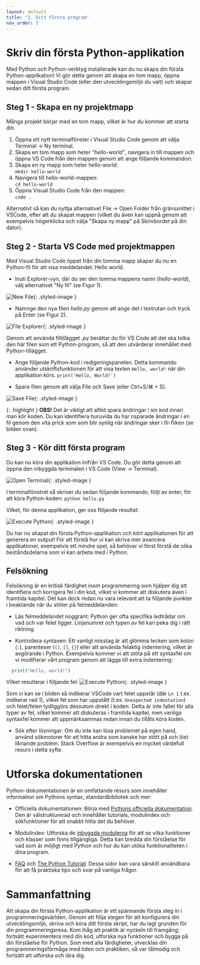 ```yaml
---
layout: default
title: "2. Ditt första program"
nav_order: 3
---
```


# Skriv din första Python-applikation

Med Python och Python-verktyg installerade kan du nu skapa din första Python-applikation! Vi gör detta genom att skapa en tom mapp, öppna mappen i Visual Studio Code (eller den utvecklingsmiljö du valt) och skapar sedan ditt första program.

## Steg 1 - Skapa en ny projektmapp

Många projekt börjar med en tom mapp, vilket är hur du kommer att starta din.

1. Öppna ett nytt terminalfönster i Visual Studio Code genom att välja Terminal -> Ny terminal.
2. Skapa en tom mapp som heter _"hello-world"_, navigera in till mappen och öppna VS Code från den mappen genom att ange följande kommandon:
3. Skapa en ny mapp som heter hello-world:\
  `mkdir hello-world`
4. Navigera till hello-world-mappen:\
  `cd hello-world`  
5. Öppna Visual Studio Code från den mappen:\
  `code .`

Alternativt så kan du nyttja alternativet File -> Open Folder från gränssnittet i VSCode, efter att du skapat mappen (vilket du även kan uppnå genom att exempelvis högerklicka och välja "Skapa ny mapp" på Skrivbordet på din dator).

## Steg 2 - Starta VS Code med projektmappen

Med Visual Studio Code öppet från din tomma mapp skapar du nu en Python-fil för att visa meddelandet: Hello world.

* Inuti Explorer-vyn, där du ser den tomma mappens namn (_hello-world_), välj alternativet "Ny fil" (se Figur 1).

![New File](../assets/images/vsCode_newFile.png){: .styled-image }

* Namnge den nya filen _hello.py_ genom att ange det i textrutan och tryck på Enter (se Figur 2).

![File Explorer](../assets/images/vsCodeNewFile.png){: .styled-image }

Genom att använda filtillägget _.py_ berättar du för VS Code att det ska tolka den här filen som ett Python-program, så att den utvärderar innehållet med Python-tillägget.

* Ange följande Python-kod i redigeringspanelen. Detta kommando använder utskriftsfunktionen för att visa texten `Hello, world!` när din applikation körs.
`print('Hello, World!')`

* Spara filen genom att välja File och Save (eller Ctrl+S/⌘ + S).

![Save File](../assets/images/saveFileVSCode.png){: .styled-image }

{: .highlight }
**OBS!** Det är viktigt att alltid spara ändringar i sin kod innan man kör koden. Du kan identifiera huruvida du har osparade ändringar i en fil genom den vita prick som som blir synlig när ändringar sker i fil-fliken (se bilden ovan).

## Steg 3 - Kör ditt första program

Du kan nu köra din applikation inifrån VS Code. Du gör detta genom att öppna den inbyggda terminalen i VS Code (View -> Terminal).

![Open Terminal](../assets/images/openTerminalVsCode.png){: .styled-image }

I terminalfönstret så skriver du sedan följande kommando, följt av enter, för att köra Python-koden:
`python hello.py`

Vilket, för denna applikation, ger oss följande resultat:

![Execute Python](../assets/images/pythonRan2.png){: .styled-image }

Du har nu skapat din första Python-applikation och kört applikationen för att generera en output! För att förstå hur vi kan skriva mer avancera applikationer, exempelvis ett mindre spel, så behöver vi först förstå de olika beståndsdelarna som vi kan arbeta med i Python.

## Felsökning
Felsökning är en kritisk färdighet inom programmering som hjälper dig att identifiera och korrigera fel i din kod, vilket vi kommer att diskutera även i framtida kapitel. Det kan dock redan nu vara relevant att ta följande punkter i beaktande när du stöter på felmeddelanden:

* Läs felmeddelandet noggrant: Python ger ofta specifika ledtrådar om vad och var felet ligger. Linjenumret och typen av fel kan peka dig i rätt riktning.

* Kontrollera syntaxen: Ett vanligt misstag är att glömma tecken som kolon (`:`), parenteser (`()`, `[]`, `{}`) eller att använda felaktig indentering, vilket är avgörande i Python. Exempelvis kommer vi att stöta på ett syntaxfel om vi modifierar vårt program genom att lägga till extra indentering:
```python
  print("Hello, world!")
```
Vilket resulterar i följande fel:
![Execute Python](../assets/images/syntaxError.png){: .styled-image }

Som vi kan se i bilden så indikerar VSCode vart felet uppstår (där `Ln 1` t.ex. indikerar rad 1), vilket fel som har uppstått (t.ex. `Unexpected indentation`) och felet/felen tydliggörs dessutom direkt i koden. Detta är inte fallet för alla typer av fel, vilket kommer att diskuteras i framtida kapitel, men vanliga syntaxfel kommer att uppmärksammas redan innan du tillåts köra koden.

* Sök efter lösningar: Om du inte kan lösa problemet på egen hand, använd sökmotorer för att hitta andra som kanske har stött på och löst liknande problem. Stack Overflow är exempelvis en mycket värdefull resurs i detta syfte.

# Utforska dokumentationen
Python-dokumentationen är en omfattande resurs som innehåller information om Pythons syntax, standardbibliotek och mer:

* Officiella dokumentationen: Börja med [Pythons officiella dokumentation](https://docs.python.org/3/). Den är välstrukturerad och innehåller tutorials, modulindex och sökfunktioner för att snabbt hitta det du behöver.

* Modulindex: Utforska de [inbyggda modulerna](https://docs.python.org/3/py-modindex.html) för att se vilka funktioner och klasser som finns tillgängliga. Detta kan bredda din förståelse för vad som är möjligt med Python och hur du kan utöka funktionaliteten i dina program.

* [FAQ](https://docs.python.org/3/faq/general.html) och [The Python Tutorial](https://docs.python.org/3/tutorial/index.html#tutorial-index): Dessa sidor kan vara särskilt användbara för att få praktiska tips och svar på vanliga frågor.

# Sammanfattning
Att skapa din första Python-applikation är ett spännande första steg in i programmeringsvärlden. Genom att följa stegen för att konfigurera din utvecklingsmiljö, skriva och köra ditt första skript, har du lagt grunden för din programmeringsresa. Kom ihåg att praktik är nyckeln till framgång; fortsätt experimentera med din kod, utforska nya funktioner och bygga på din förståelse för Python. Som med alla färdigheter, utvecklas din programmeringsförmåga med tiden och praktiken, så var tålmodig och fortsätt att utforska och lära dig.